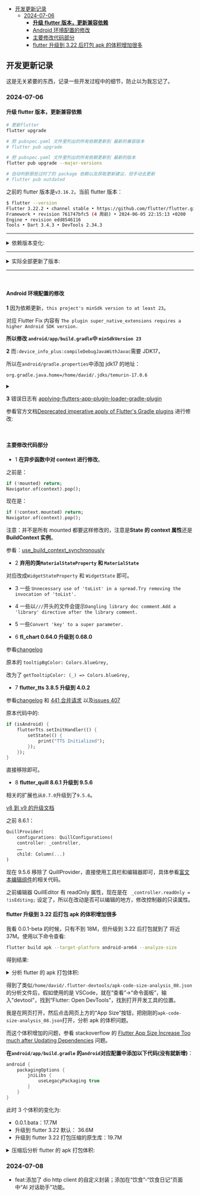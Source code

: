 <!-- START doctoc generated TOC please keep comment here to allow auto update -->
<!-- DON'T EDIT THIS SECTION, INSTEAD RE-RUN doctoc TO UPDATE -->
<!-- **Table of Contents**  *generated with [DocToc](https://github.com/thlorenz/doctoc)* -->

- [开发更新记录](#%E5%BC%80%E5%8F%91%E6%9B%B4%E6%96%B0%E8%AE%B0%E5%BD%95)
  - [2024-07-06](#2024-07-06)
    - [**升级 flutter 版本，更新兼容依赖**](#%E5%8D%87%E7%BA%A7-flutter-%E7%89%88%E6%9C%AC%E6%9B%B4%E6%96%B0%E5%85%BC%E5%AE%B9%E4%BE%9D%E8%B5%96)
    - [Android 环境配置的修改](#android-%E7%8E%AF%E5%A2%83%E9%85%8D%E7%BD%AE%E7%9A%84%E4%BF%AE%E6%94%B9)
    - [主要修改代码部分](#%E4%B8%BB%E8%A6%81%E4%BF%AE%E6%94%B9%E4%BB%A3%E7%A0%81%E9%83%A8%E5%88%86)
    - [flutter 升级到 3.22 后打包 apk 的体积增加很多](#flutter-%E5%8D%87%E7%BA%A7%E5%88%B0-322-%E5%90%8E%E6%89%93%E5%8C%85-apk-%E7%9A%84%E4%BD%93%E7%A7%AF%E5%A2%9E%E5%8A%A0%E5%BE%88%E5%A4%9A)

<!-- END doctoc generated TOC please keep comment here to allow auto update -->

## 开发更新记录

这是无关紧要的东西，记录一些开发过程中的细节，防止以为我忘记了。

### 2024-07-06

#### 升级 flutter 版本，更新兼容依赖

```sh
# 更新flutter
flutter upgrade

# 把 pubspec.yaml 文件里列出的所有依赖更新到 最新的兼容版本
# flutter pub upgrade

# 把 pubspec.yaml 文件里列出的所有依赖更新到 最新的版本
flutter pub upgrade --major-versions

# 自动判断那些过时了的 package 依赖以及获取更新建议，但手动去更新
# flutter pub outdated
```

之前的 flutter 版本是`v3.16.2`，当前 flutter 版本：

```sh
$ flutter --version
Flutter 3.22.2 • channel stable • https://github.com/flutter/flutter.git
Framework • revision 761747bfc5 (4 周前) • 2024-06-05 22:15:13 +0200
Engine • revision edd8546116
Tools • Dart 3.4.3 • DevTools 2.34.3
```

---

<details>
<summary>依赖版本变化:</summary>

```sh
xxx$ flutter pub outdated
Showing outdated packages.
[*] indicates versions that are not the latest available.

Package Name              Current   Upgradable  Resolvable  Latest

direct dependencies:
archive                   *3.4.9    -           3.6.1       3.6.1
cupertino_icons           *1.0.6    -           1.0.8       1.0.8
device_info_plus          *9.1.1    -           10.1.0      10.1.0
file_picker               *5.5.0    -           *5.5.0      8.0.6
fl_chart                  *0.64.0   -           0.68.0      0.68.0
flutter_form_builder      *9.1.1    -           9.3.0       9.3.0
flutter_quill             *8.6.3    -           9.5.6       9.5.6
flutter_quill_extensions  *0.7.1    -           9.5.6       9.5.6
flutter_screenutil        *5.9.0    -           5.9.3       5.9.3
flutter_tts               *3.8.5    -           4.0.2       4.0.2
form_builder_validators   *9.1.0    -           10.0.1      10.0.1
image_picker              *1.0.4    -           1.1.2       1.1.2
intl                      *0.18.1   -           0.19.0      0.19.0
logger                    *2.0.2+1  -           2.3.0       2.3.0
path                      *1.8.3    -           1.9.0       1.9.0
path_provider             *2.1.1    -           2.1.3       2.1.3
pdf                       *3.10.7   -           3.11.0      3.11.0
permission_handler        *11.1.0   -           11.3.1      11.3.1
photo_view                *0.14.0   -           0.15.0      0.15.0
printing                  *5.11.1   -           5.13.1      5.13.1
sqflite                   *2.3.0    -           2.3.3+1     2.3.3+1
table_calendar            *3.0.9    -           3.1.2       3.1.2
wakelock_plus             *1.1.4    -           1.2.5       1.2.5

dev_dependencies:
flutter_lints             *2.0.3    -           4.0.0       4.0.0
No resolution was found. Try running `flutter pub upgrade --dry-run` to explore why.
```

</details>

---

<details>
<summary>实际全部更新了版本:</summary>

```sh
$ flutter pub upgrade --major-versions
Resolving dependencies... (3.4s)
Downloading packages... (1:34.5s)
> archive 3.6.1 (was 3.4.9)
> args 2.5.0 (was 2.4.2)
> barcode 2.2.8 (was 2.2.4)
  collection 1.18.0 (1.19.0 available)
> cross_file 0.3.4+1 (was 0.3.3+7)
> cupertino_icons 1.0.8 (was 1.0.6)
+ dart_quill_delta 9.5.6
> device_info_plus 10.1.0 (was 9.1.1)
> ffi 2.1.2 (was 2.1.0)
  file_picker 5.5.0 (8.0.6 available)
> file_selector_macos 0.9.4 (was 0.9.3+3)
> file_selector_platform_interface 2.6.2 (was 2.6.1)
+ fixnum 1.1.0
> fl_chart 0.68.0 (was 0.64.0)
> flex_seed_scheme 1.5.0 (was 1.4.0) (3.0.0 available)
> flutter_colorpicker 1.1.0 (was 1.0.3)
> flutter_form_builder 9.3.0 (was 9.1.1)
> flutter_inappwebview 6.0.0 (was 5.8.0)
+ flutter_inappwebview_android 1.0.13
+ flutter_inappwebview_internal_annotations 1.1.1
+ flutter_inappwebview_ios 1.0.13
+ flutter_inappwebview_macos 1.0.11
+ flutter_inappwebview_platform_interface 1.0.10
+ flutter_inappwebview_web 1.0.8
> flutter_keyboard_visibility 6.0.0 (was 5.4.1)
> flutter_lints 4.0.0 (was 2.0.3)
> flutter_plugin_android_lifecycle 2.0.20 (was 2.0.16)
> flutter_quill 9.5.6 (was 8.6.3)
> flutter_quill_extensions 9.5.6 (was 0.7.1)
> flutter_screenutil 5.9.3 (was 5.9.0)
> flutter_tts 4.0.2 (was 3.8.5)
> form_builder_validators 10.0.1 (was 9.1.0)
+ freezed_annotation 2.4.2
> gal 2.3.0 (was 2.1.3)
+ gal_linux 0.1.0
+ html2md 1.3.2
> http 1.2.1 (was 1.1.0)
  http_parser 4.0.2 (4.1.0 available)
> image 4.2.0 (was 4.1.3)
> image_picker 1.1.2 (was 1.0.4)
> image_picker_android 0.8.12+3 (was 0.8.8+2)
> image_picker_for_web 3.0.4 (was 3.0.1)
> image_picker_ios 0.8.12 (was 0.8.8+4)
> image_picker_platform_interface 2.10.0 (was 2.9.1)
> intl 0.19.0 (was 0.18.1)
+ irondash_engine_context 0.5.4
+ irondash_message_channel 0.7.0
  js 0.6.7 (0.7.1 available)
+ json_annotation 4.9.0
+ leak_tracker 10.0.4 (10.0.5 available)
+ leak_tracker_flutter_testing 3.0.3 (3.0.5 available)
+ leak_tracker_testing 3.0.1
> lints 4.0.0 (was 2.1.1)
> logger 2.3.0 (was 2.0.2+1)
+ markdown 7.2.2
> matcher 0.12.16+1 (was 0.12.16)
> material_color_utilities 0.8.0 (was 0.5.0) (0.12.0 available)
> meta 1.12.0 (was 1.10.0) (1.15.0 available)
> mime 1.0.5 (was 1.0.4)
> package_info_plus 8.0.0 (was 5.0.1)
> package_info_plus_platform_interface 3.0.0 (was 2.0.1)
> path 1.9.0 (was 1.8.3)
> path_provider 2.1.3 (was 2.1.1)
> path_provider_android 2.2.6 (was 2.2.0)
> path_provider_foundation 2.4.0 (was 2.3.1)
> path_provider_platform_interface 2.1.2 (was 2.1.1)
> pdf 3.11.0 (was 3.10.7)
+ pdf_widget_wrapper 1.0.4
> permission_handler 11.3.1 (was 11.1.0)
> permission_handler_android 12.0.7 (was 12.0.1)
> permission_handler_apple 9.4.5 (was 9.2.0)
> permission_handler_html 0.1.1 (was 0.1.0+1)
> permission_handler_platform_interface 4.2.1 (was 4.0.2)
> permission_handler_windows 0.2.1 (was 0.2.0)
> petitparser 6.0.2 (was 6.0.1)
> photo_view 0.15.0 (was 0.14.0)
+ pixel_snap 0.1.5
> platform 3.1.5 (was 3.1.3)
> plugin_platform_interface 2.1.8 (was 2.1.6)
> printing 5.13.1 (was 5.11.1)
> simple_gesture_detector 0.2.1 (was 0.2.0)
+ sprintf 7.0.0
> sqflite 2.3.3+1 (was 2.3.0)
> sqflite_common 2.5.4 (was 2.5.0)
+ super_clipboard 0.8.17
+ super_native_extensions 0.8.17
> synchronized 3.1.0+1 (was 3.1.0)
> table_calendar 3.1.2 (was 3.0.9)
> test_api 0.7.0 (was 0.6.1) (0.7.3 available)
> url_launcher 6.3.0 (was 6.2.1)
> url_launcher_android 6.3.3 (was 6.2.0)
> url_launcher_ios 6.3.0 (was 6.2.1)
> url_launcher_linux 3.1.1 (was 3.1.0)
> url_launcher_macos 3.2.0 (was 3.1.0)
> url_launcher_platform_interface 2.3.2 (was 2.2.0)
> url_launcher_web 2.3.1 (was 2.2.1)
> url_launcher_windows 3.1.1 (was 3.1.0)
+ uuid 4.4.0
> video_player 2.9.1 (was 2.8.1)
> video_player_android 2.5.2 (was 2.4.10)
> video_player_avfoundation 2.6.1 (was 2.5.2)
> video_player_platform_interface 6.2.2 (was 6.2.1)
> video_player_web 2.3.1 (was 2.1.2)
+ vm_service 14.2.1 (14.2.4 available)
> wakelock_plus 1.2.5 (was 1.1.4)
> wakelock_plus_platform_interface 1.2.1 (was 1.1.0)
> web 0.5.1 (was 0.3.0)
> win32 5.5.1 (was 5.0.9)
> win32_registry 1.1.3 (was 1.1.2)
> xdg_directories 1.0.4 (was 1.0.3)
> xml 6.5.0 (was 6.4.2)
+ youtube_explode_dart 2.2.1
> youtube_player_flutter 9.0.1 (was 8.1.2)
These packages are no longer being depended on:
- convert 3.1.1
- flutter_animate 4.2.0+1
- pasteboard 0.2.0
- pointycastle 3.7.3
Changed 113 dependencies!
11 packages have newer versions incompatible with dependency constraints.
Try `flutter pub outdated` for more information.

Changed 9 constraints in pubspec.yaml:
  intl: ^0.18.0 -> ^0.19.0
  form_builder_validators: ^9.0.0 -> ^10.0.1
  fl_chart: ^0.64.0 -> ^0.68.0
  flutter_quill: ^8.6.1 -> ^9.5.6
  flutter_quill_extensions: ^0.7.0 -> ^9.5.6
  flutter_tts: ^3.8.5 -> ^4.0.2
  device_info_plus: ^9.1.1 -> ^10.1.0
  photo_view: ^0.14.0 -> ^0.15.0
  flutter_lints: ^2.0.0 -> ^4.0.0
```

</details>

---

<br/>

#### Android 环境配置的修改

**1** 因为依赖更新，`this project's minSdk version to at least 23`。

对应 Flutter Fix 内容有 `The plugin super_native_extensions requires a higher Android SDK version.`

**所以修改 `android/app/build.gradle`中 `minSdkVersion 23`**

**2** 而`:device_info_plus:compileDebugJavaWithJavac`需要 JDK17，

所以在`android/gradle.properties`中添加 jdk17 的地址：

```
org.gradle.java.home=/home/david/.jdks/temurin-17.0.6
```

<details>
<summary>

**3** 错误日志有 [applying-flutters-app-plugin-loader-gradle-plugin](https://stackoverflow.com/questions/78032396/applying-flutters-app-plugin-loader-gradle-plugin-imperatively-using-the-apply-s)

参看官方文档[Deprecated imperative apply of Flutter's Gradle plugins](https://docs.flutter.dev/release/breaking-changes/flutter-gradle-plugin-apply) 进行修改:

</summary>

依次修改以下 3 个文件:

```sh
android/settings.gradle
android/build.gradle
android/app/build.gradle
```

</details>

<br/>

#### 主要修改代码部分

- 1 **在异步函数中对 context 进行修改**。

之前是：

```dart
if (!mounted) return;
Navigator.of(context).pop();
```

现在是：

```dart
if (!context.mounted) return;
Navigator.of(context).pop();
```

注意：并不是所有 mounted 都要这样修改的，注意是**State 的 context 属性**还是**BuildContext 实例**。

参看：[use_build_context_synchronously](https://dart.dev/tools/linter-rules/use_build_context_synchronously)

- 2 **弃用的类`MaterialStateProperty` 和 `MaterialState`**

对应改成`WidgetStateProperty` 和 `WidgetState` 即可。

- 3 一些 `Unnecessary use of 'toList' in a spread.Try removing the invocation of 'toList'.`

- 4 一些以`///`开头的文件会提示`Dangling library doc comment.Add a 'library' directive after the library comment.`

- 5 一些`Convert 'key' to a super parameter.`

- 6 **fl_chart 0.64.0 升级到 0.68.0**

参看[changelog](https://github.com/imaNNeo/fl_chart/blob/main/CHANGELOG.md#0670)

原本的 `tooltipBgColor: Colors.blueGrey,`

改为了 `getTooltipColor: (_) => Colors.blueGrey,`

- 7 **flutter_tts 3.8.5 升级到 4.0.2**

参看[changelog](https://github.com/dlutton/flutter_tts/blob/master/CHANGELOG.md#fixes-2) 和 [441 合并请求](https://github.com/dlutton/flutter_tts/pull/441) 以及[issues 407](https://github.com/dlutton/flutter_tts/issues/407)

原本代码中的:

```dart
if (isAndroid) {
    flutterTts.setInitHandler(() {
        setState(() {
            print("TTS Initialized");
        });
    });
}
```

直接移除即可。

- 8 **flutter_quill 8.6.1 升级到 9.5.6**

相关的扩展也从`0.7.0`升级到了`9.5.6`。

[v8 到 v9 的升级文档](https://github.com/singerdmx/flutter-quill/blob/master/doc/migration/8_9.md)

之前 8.6.1：

```dart
QuillProvider(
    configurations: QuillConfigurations(
    controller: _controller,
    ……
    child: Column(...)
)
```

现在 9.5.6 移除了 QuillProvider，直接使用工具栏和编辑器即可，具体参看[富文本编辑组件](lib/views/diary/diary_modify_rich_text.dart)的相关代码。

之前编辑器 QuillEditor 有 readOnly 属性，现在是在 ` _controller.readOnly = !isEditing;` 设定了，所以在改动是否可以编辑的地方，修改控制器的只读属性。

#### flutter 升级到 3.22 后打包 apk 的体积增加很多

我看 0.0.1-beta 的时候，只有不到 18M，但升级到 3.22 后打包就到了 将近 37M。使用以下命令查看:

```sh
flutter build apk --target-platform android-arm64 --analyze-size
```

得到结果:

<details>
<summary>分析 flutter 的 apk 打包体积:</summary>

```sh
Running Gradle task 'assembleRelease'...                          523.0s
✓ Built build/app/outputs/flutter-apk/app-release.apk (36.6MB)
▒▒▒▒▒▒▒▒▒▒▒▒▒▒▒▒▒▒▒▒▒▒▒▒▒▒▒▒▒▒▒▒▒▒▒▒▒▒▒▒▒▒▒▒▒▒▒▒▒▒▒▒▒▒▒▒▒▒▒▒▒▒▒▒▒▒▒▒▒▒▒▒▒▒▒▒▒▒▒▒
app-release.apk (total compressed)                                         35 MB
━━━━━━━━━━━━━━━━━━━━━━━━━━━━━━━━━━━━━━━━━━━━━━━━━━━━━━━━━━━━━━━━━━━━━━━━━━━━━━━━
  META-INF/
    CERT.SF                                                                20 KB
    CERT.RSA                                                                1 KB
    MANIFEST.MF                                                            17 KB
  assets/
    dexopt                                                                  1 KB
    flutter_assets                                                          6 MB
  classes.dex                                                               2 MB
  lib/
    arm64-v8a                                                              24 MB
    Dart AOT symbols accounted decompressed size                           13 MB
      package:flutter                                                       4 MB
      package:free_fitness                                                  1 MB
      package:image                                                       805 KB
      package:flutter_quill                                               682 KB
      package:flutter_localizations                                       412 KB
      dart:core                                                           332 KB
      package:pdf                                                         265 KB
      package:html                                                        246 KB
      dart:typed_data                                                     238 KB
      dart:ui                                                             227 KB
      package:bidi/
        bidi.dart                                                         219 KB
      package:fl_chart                                                    209 KB
      dart:collection                                                     189 KB
      dart:io                                                             174 KB
      dart:async                                                          138 KB
      package:archive                                                     111 KB
      package:intl                                                         89 KB
      package:youtube_explode_dart                                         89 KB
      package:xml                                                          83 KB
      package:flutter_quill_extensions                                     74 KB
    armeabi-v7a                                                           953 KB
    x86_64                                                                  1 MB
  AndroidManifest.xml                                                       3 KB
  res/
    33.9.png                                                                2 KB
    CG.png                                                                  4 KB
    D2.png                                                                  3 KB
    ER.9.png                                                                2 KB
    FM.9.png                                                                1 KB
    J6.9.png                                                                2 KB
    Mr.9.png                                                                1 KB
    Pi.9.png                                                                3 KB
    Q11.9.png                                                               3 KB
    SD.png                                                                  2 KB
    Vq.png                                                                  1 KB
    color-v23                                                               2 KB
    color                                                                   2 KB
    e1.xml                                                                  1 KB
    eB.9.png                                                                2 KB
    gV.9.png                                                                1 KB
    jy.png                                                                  2 KB
    tj.9.png                                                                2 KB
    u3.png                                                                  1 KB
    wi.9.png                                                                2 KB
    wi1.9.png                                                               1 KB
  resources.arsc                                                          317 KB
  kotlin/
    collections                                                             1 KB
    kotlin.kotlin_builtins                                                  5 KB
    ranges                                                                  1 KB
    reflect                                                                 1 KB
  org/
    apache                                                                  5 KB
▒▒▒▒▒▒▒▒▒▒▒▒▒▒▒▒▒▒▒▒▒▒▒▒▒▒▒▒▒▒▒▒▒▒▒▒▒▒▒▒▒▒▒▒▒▒▒▒▒▒▒▒▒▒▒▒▒▒▒▒▒▒▒▒▒▒▒▒▒▒▒▒▒▒▒▒▒▒▒▒
A summary of your APK analysis can be found at: /home/david/.flutter-devtools/apk-code-size-analysis_08.json

To analyze your app size in Dart DevTools, run the following command:
dart devtools --appSizeBase=apk-code-size-analysis_08.json
```

</details>

得到了类似`/home/david/.flutter-devtools/apk-code-size-analysis_08.json`的分析文件后，假如使用的是 VSCode，就在“查看”->“命令面板”，输入"devtool"，找到“Flutter: Open DevTools”，找到打开开发工具的位置。

我是在网页打开，然后点击网页上方的“App Size”按钮，把刚刚的`apk-code-size-analysis_08.json`打开，分析 apk 的体积问题。

而这个体积增加的问题，参看 stackoverflow 的 [Flutter App Size İncrease Too much after Updating Dependencies](https://stackoverflow.com/questions/78550965/flutter-app-size-%C4%B0ncrease-too-much-after-updating-dependencies) 问题。

**在`android/app/build.gradle` 的`android`对应配置中添加以下代码(没有就新增)**：

```gradle
android {
    packagingOptions {
        jniLibs {
            useLegacyPackaging true
        }
    }
}
```

此时 3 个体积的变化为:

- 0.0.1.bata：17.7M
- 升级到 flutter 3.22 默认： 36.6M
- 升级到 flutter 3.22 打包压缩的原生库：19.7M

<details>
<summary>压缩后分析 flutter 的 apk 打包体积:</summary>

```sh
Running Gradle task 'assembleRelease'...                          469.4s
✓ Built build/app/outputs/flutter-apk/app-release.apk (19.7MB)
▒▒▒▒▒▒▒▒▒▒▒▒▒▒▒▒▒▒▒▒▒▒▒▒▒▒▒▒▒▒▒▒▒▒▒▒▒▒▒▒▒▒▒▒▒▒▒▒▒▒▒▒▒▒▒▒▒▒▒▒▒▒▒▒▒▒▒▒▒▒▒▒▒▒▒▒▒▒▒▒
app-release.apk (total compressed)                                         19 MB
━━━━━━━━━━━━━━━━━━━━━━━━━━━━━━━━━━━━━━━━━━━━━━━━━━━━━━━━━━━━━━━━━━━━━━━━━━━━━━━━
  META-INF/
    CERT.SF                                                                20 KB
    CERT.RSA                                                                1 KB
    MANIFEST.MF                                                            17 KB
  assets/
    dexopt                                                                  1 KB
    flutter_assets                                                          6 MB
  classes.dex                                                               2 MB
  lib/
    arm64-v8a                                                              10 MB
    Dart AOT symbols accounted decompressed size                           13 MB
      package:flutter                                                       4 MB
      package:free_fitness                                                  1 MB
      package:image                                                       805 KB
      package:flutter_quill                                               682 KB
      package:flutter_localizations                                       412 KB
      dart:core                                                           332 KB
      package:pdf                                                         265 KB
      package:html                                                        246 KB
      dart:typed_data                                                     238 KB
      dart:ui                                                             227 KB
      package:bidi/
        bidi.dart                                                         219 KB
      package:fl_chart                                                    209 KB
      dart:collection                                                     189 KB
      dart:io                                                             174 KB
      dart:async                                                          138 KB
      package:archive                                                     111 KB
      package:intl                                                         89 KB
      package:youtube_explode_dart                                         89 KB
      package:xml                                                          83 KB
      package:flutter_quill_extensions                                     74 KB
  AndroidManifest.xml                                                       3 KB
  res/
    33.9.png                                                                2 KB
    CG.png                                                                  4 KB
    D2.png                                                                  3 KB
    ER.9.png                                                                2 KB
    FM.9.png                                                                1 KB
    J6.9.png                                                                2 KB
    Mr.9.png                                                                1 KB
    Pi.9.png                                                                3 KB
    Q11.9.png                                                               3 KB
    SD.png                                                                  2 KB
    Vq.png                                                                  1 KB
    color-v23                                                               2 KB
    color                                                                   2 KB
    e1.xml                                                                  1 KB
    eB.9.png                                                                2 KB
    gV.9.png                                                                1 KB
    jy.png                                                                  2 KB
    tj.9.png                                                                2 KB
    u3.png                                                                  1 KB
    wi.9.png                                                                2 KB
    wi1.9.png                                                               1 KB
  resources.arsc                                                          317 KB
  kotlin/
    collections                                                             1 KB
    kotlin.kotlin_builtins                                                  5 KB
    ranges                                                                  1 KB
    reflect                                                                 1 KB
  org/
    apache                                                                  5 KB
▒▒▒▒▒▒▒▒▒▒▒▒▒▒▒▒▒▒▒▒▒▒▒▒▒▒▒▒▒▒▒▒▒▒▒▒▒▒▒▒▒▒▒▒▒▒▒▒▒▒▒▒▒▒▒▒▒▒▒▒▒▒▒▒▒▒▒▒▒▒▒▒▒▒▒▒▒▒▒▒
A summary of your APK analysis can be found at: /home/david/.flutter-devtools/apk-code-size-analysis_09.json

To analyze your app size in Dart DevTools, run the following command:
dart devtools --appSizeBase=apk-code-size-analysis_09.json
```

</details>

### 2024-07-08

- feat:添加了 dio http client 的自定义封装；添加在“饮食”-“饮食日记”页面中“AI 对话助手”功能。
